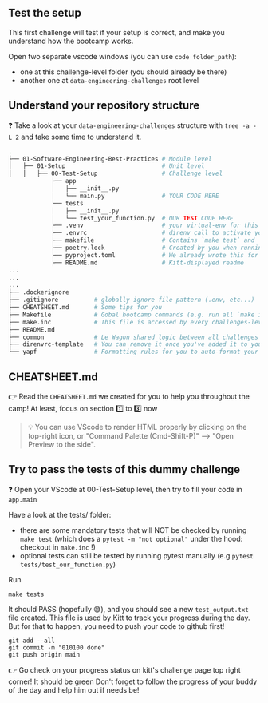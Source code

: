 ## Test the setup
This first challenge will test if your setup is correct, and make you understand how the bootcamp works.

Open two separate vscode windows (you can use `code folder_path`):
- one at this challenge-level folder (you should already be there)
- another one at `data-engineering-challenges` root level

## Understand your repository structure

❓ Take a look at your `data-engineering-challenges` structure with `tree -a -L 2` and take some time to understand it.

```bash
.
├── 01-Software-Engineering-Best-Practices # Module level
│   ├── 01-Setup                           # Unit level
│   │   ├── 00-Test-Setup                  # Challenge level
            ├── app
            │   ├── __init__.py
            │   └── main.py                # YOUR CODE HERE
            └── tests
            │   ├── __init__.py
            │   └── test_your_function.py  # OUR TEST CODE HERE
            ├── .venv                      # your virtual-env for this challenge, created automatically by poetry
            ├── .envrc                     # direnv call to activate your poetry venv as soon as you cd into the foler
            ├── makefile                   # Contains `make test` and `make install` commands for you
            ├── poetry.lock                # Created by you when running `make install`
            ├── pyproject.toml             # We already wrote this for you so that poetry install will create all you need
            ├── README.md                  # Kitt-displayed readme
...
...
...
├── .dockerignore
├── .gitignore          # globally ignore file pattern (.env, etc...)
├── CHEATSHEET.md       # Some tips for you
├── Makefile            # Gobal bootcamp commands (e.g. run all `make install` for each challenges, run all tests etc...)
├── make.inc            # This file is accessed by every challenges-level makefile (for refactoring purposes)
├── README.md
├── common              # Le Wagon shared logic between all challenges (used for test purposes)
├── direnvrc-template   # You can remove it once you've added it to your ~/.direnvrc
└── yapf                # Formatting rules for you to auto-format your code
```

## CHEATSHEET.md

👉 Read the `CHEATSHEET.md`  we created for you to help you throughout the camp! At least, focus on section 1️⃣ to 3️⃣ now

> 💡 You can use VScode to render HTML properly by clicking on the top-right icon, or "Command Palette (Cmd-Shift-P)" --> "Open Preview to the side".

## Try to pass the tests of this dummy challenge

❓ Open your VScode at 00-Test-Setup level, then try to fill your code in `app.main`

Have a look at the tests/ folder:
- there are some mandatory tests that will NOT be checked by running `make test` (which does a `pytest -m "not optional"` under the hood: checkout in `make.inc` !)
- optional tests can still be tested by running pytest manually (e.g `pytest tests/test_our_function.py`)

Run
```
make tests
```
It should PASS (hopefully 😅), and you should see a new `test_output.txt` file created.
This file is used by Kitt to track your progress during the day. But for that to happen, you need to push your code to github first!

```
git add --all
git commit -m "010100 done"
git push origin main
```

👉 Go check on your progress status on kitt's challenge page top right corner! It should be green
Don't forget to follow the progress of your buddy of the day and help him out if needs be!